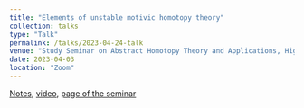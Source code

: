 ```yaml
---
title: "Elements of unstable motivic homotopy theory"
collection: talks
type: "Talk"
permalink: /talks/2023-04-24-talk
venue: "Study Seminar on Abstract Homotopy Theory and Applications, Higher School of Economics, Independent University of Moscow"
date: 2023-04-03
location: "Zoom"
---
```


[Notes](https://magisterlud.github.io/files/A1%20homotopy%20theory.pdf), [video](https://youtu.be/tpO1zqZVbjE), [page of the seminar](https://researchseminars.org/seminar/HomotopyTheoryAndApps)
